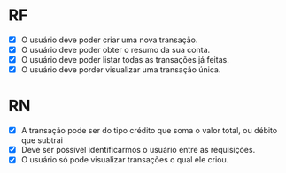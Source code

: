 # RF

- [X] O usuário deve poder criar uma nova transação.
- [x] O usuário deve poder obter o resumo da sua conta.
- [X] O usuário deve poder listar todas as transações já feitas.
- [X] O usuário deve porder visualizar uma transação única.

# RN

- [X] A transação pode ser do tipo crédito que soma o valor total, ou débito que subtrai
- [X] Deve ser possível identificarmos o usuário entre as requisições.
- [X] O usuário só pode visualizar transações o qual ele criou.
